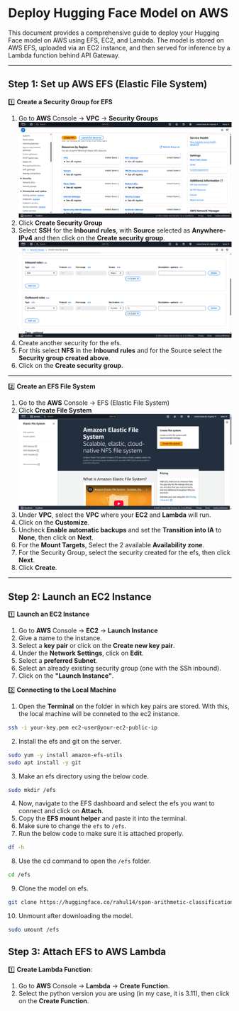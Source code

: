 # Deploy Hugging Face Model on AWS

This document provides a comprehensive guide to deploy your Hugging Face model on AWS using EFS, EC2, and Lambda. The model is stored on AWS EFS, uploaded via an EC2 instance, and then served for inference by a Lambda function behind API Gateway.


---

## Step 1: Set up AWS EFS (Elastic File System)

1️⃣ **Create a Security Group for EFS**
1. Go to **AWS** Console -> **VPC** -> **Security Groups**
![alt text](img/image-1.png)
2. Click **Create Security Group**  
3. Select **SSH** for the **Inbound rules**, with **Source** selected as **Anywhere-IPv4** and then click on the **Create security group**.
![alt text](img/image-2.png)
4. Create another security for the efs.
5.  For this select **NFS** in the **Inbound rules** and for the Source select the **Security group created above**.
6. Click on the **Create security group**.

---

2️⃣ **Create an EFS File System**
1. Go to the **AWS** Console -> EFS (Elastic File System)
2. Click **Create File System**
![alt text](img/image.png)
3. Under **VPC**, select the **VPC** where your **EC2** and **Lambda** will run.
4. Click on the **Customize**.
5. Uncheck **Enable automatic backups** and set the **Transition into IA** to **None**, then click on **Next**.
6. For the **Mount Targets**, Select the 2 available **Availability zone**.
7. For the Security Group, select the security created for the efs, then click **Next**.
8. Click **Create**.

---

## Step 2: Launch an EC2 Instance

1️⃣ **Launch an EC2 Instance**
1. Go to **AWS** Console -> **EC2** -> **Launch Instance**
2. Give a name to the instance.
3. Select a **key pair** or click on the **Create new key pair**.
4. Under the **Network Settings**, click on **Edit**.
5. Select a **preferred Subnet**.
6. Select an already existing security group (one with the SSh inbound).
7. Click on the **"Launch Instance"**.

2️⃣ **Connecting to the Local Machine**
1. Open the **Terminal** on the folder in which key pairs are stored. With this, the local machine will be conneted to the ec2 instance.
```bash
ssh -i your-key.pem ec2-user@your-ec2-public-ip
```

2. Install the efs and git on the server.
```bash
sudo yum -y install amazon-efs-utils
sudo apt install -y git
```

3. Make an efs directory using the below code.
```bash
sudo mkdir /efs
```

4. Now, navigate to the EFS dashboard and select the efs you want to connect and click on **Attach**.
5. Copy the **EFS mount helper** and paste it into the terminal.
6. Make sure to change the `efs` to `/efs`.
7. Run the below code to make sure it is attached properly.
```bash
df -h
```
8. Use the cd command to open the `/efs` folder.
```bash
cd /efs
```

9. Clone the model on efs.
```bash
git clone https://huggingface.co/rahul14/span-arithmetic-classification
```

10. Unmount after downloading the model.
```bash
sudo umount /efs
```

## Step 3: Attach EFS to AWS Lambda
1️⃣ **Create Lambda Function**:
1. Go to **AWS** Console -> **Lambda** -> **Create Function**.
2. Select the python version you are using (in my case, it is 3.11), then click on the **Create Function**.
